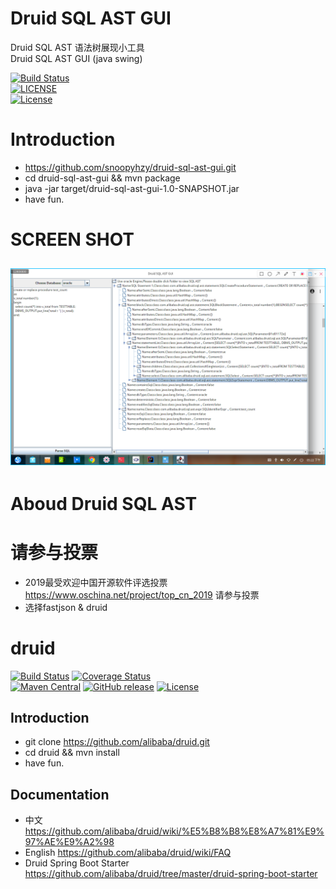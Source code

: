 # Druid SQL AST GUI
Druid SQL AST 语法树展现小工具  
Druid SQL AST GUI (java swing)  

[![Build Status](https://travis-ci.org/snoopyhzy/druid-sql-ast-gui.svg?branch=master)](https://travis-ci.org/snoopyhzy/druid-sql-ast-gui)  
[![LICENSE](https://img.shields.io/badge/license-Anti%20996-blue.svg)](https://github.com/996icu/996.ICU/blob/master/LICENSE)   
[![License](https://img.shields.io/badge/license-Apache%202-4EB1BA.svg)](https://www.apache.org/licenses/LICENSE-2.0.html)
# Introduction
- https://github.com/snoopyhzy/druid-sql-ast-gui.git
- cd druid-sql-ast-gui && mvn package
- java -jar target/druid-sql-ast-gui-1.0-SNAPSHOT.jar
- have fun.
# SCREEN SHOT
![SCREEN SHOT](GUI.png)
----
# Aboud Druid SQL AST

# 请参与投票
* 2019最受欢迎中国开源软件评选投票 https://www.oschina.net/project/top_cn_2019 请参与投票
* 选择fastjson & druid

# druid

[![Build Status](https://travis-ci.org/alibaba/druid.svg?branch=master)](https://travis-ci.org/alibaba/druid)
[![Coverage Status](https://img.shields.io/codecov/c/github/alibaba/druid/master.svg)](https://codecov.io/github/alibaba/druid?branch=master&view=all#sort=coverage&dir=asc)  
[![Maven Central](https://maven-badges.herokuapp.com/maven-central/com.alibaba/druid/badge.svg)](https://maven-badges.herokuapp.com/maven-central/com.alibaba/druid/)
[![GitHub release](https://img.shields.io/github/release/alibaba/druid.svg)](https://github.com/alibaba/druid/releases)
[![License](https://img.shields.io/badge/license-Apache%202-4EB1BA.svg)](https://www.apache.org/licenses/LICENSE-2.0.html)

Introduction
---

- git clone https://github.com/alibaba/druid.git
- cd druid && mvn install
- have fun.

Documentation
---

- 中文 https://github.com/alibaba/druid/wiki/%E5%B8%B8%E8%A7%81%E9%97%AE%E9%A2%98
- English https://github.com/alibaba/druid/wiki/FAQ
- Druid Spring Boot Starter https://github.com/alibaba/druid/tree/master/druid-spring-boot-starter
